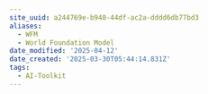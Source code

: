 ```yaml
---
site_uuid: a244769e-b940-44df-ac2a-dddd6db77bd3
aliases:
  - WFM
  - World Foundation Model
date_modified: '2025-04-12'
date_created: '2025-03-30T05:44:14.831Z'
tags:
  - AI-Toolkit
---
```





























































